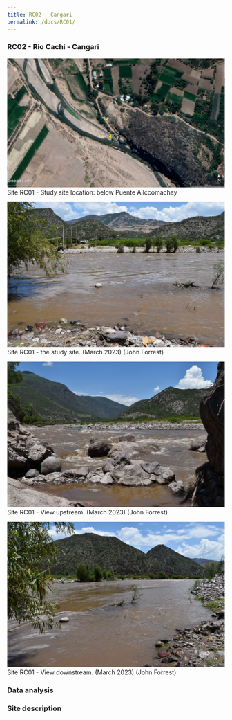 ```yaml
---
title: RC02 - Cangari
permalink: /docs/RC01/
---
```



### RC02 - Rio Cachi - Cangari

![RC02](/assets/sites/RC02.jpg)
Site RC01 - Study site location: below Puente Allccomachay


![RC02 - the study site](/assets/sites/RC02site.jpg)
Site RC01 - the study site.  (March 2023) (John Forrest)


![RC02 View upstream](/assets/sites/RC02upstream.jpg)
Site RC01 - View upstream.  (March 2023) (John Forrest)


![RC02 View downstream](/assets/sites/RC02downstream.jpg)
Site RC01 - View downstream.  (March 2023) (John Forrest)



### Data analysis


### Site description

